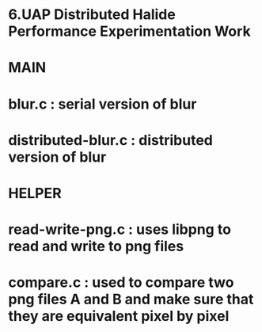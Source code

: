 # 6.UAP Distributed Halide Performance Experimentation Work
#
# MAIN
# blur.c : serial version of blur
# distributed-blur.c : distributed version of blur
#
# HELPER
# read-write-png.c : uses libpng to read and write to png files
# compare.c : used to compare two png files A and B and make sure that they are equivalent pixel by pixel


